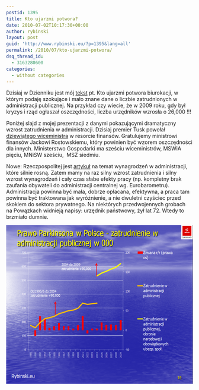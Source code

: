```yaml
---
postid: 1395
title: Kto ujarzmi potwora?
date: 2010-07-02T10:17:30+00:00
author: rybinski
layout: post
guid: 'http://www.rybinski.eu/?p=1395&lang=all'
permalink: /2010/07/kto-ujarzmi-potwora/
dsq_thread_id:
  - 3163280600
categories:
  - without categories
---
```

Dzisiaj w Dzienniku jest mój [tekst](http://forsal.pl/artykuly/433438,rybinski_kto_okielzna_potwora_biurokracji.html) pt. Kto ujarzmi potwora biurokacji, w którym podaję szokujące i mało znane dane o liczbie zatrudnionych w administracji publicznej. Na przykład czy wiecie, że w 2009 roku, gdy był kryzys i rząd ogłaszał oszczędności, liczba urzędników wzrosła o 26,000 !!!

Poniżej slajd z mojej prezentacji z danymi pokazującymi dramatyczny wzrost zatrudnienia w administracji. Dzisiaj premier Tusk powołał [dziewiątego wiceministra](http://stooq.pl/n/?f=340069) w resorcie finansów. Gratulujemy ministrowi finansów Jackowi Rostowskiemu, który powinien być wzorem oszczędności dla innych. Ministerstwo Gospodarki ma sześciu wiceministrów, MSWiA pięciu, MNiSW sześciu,  MSZ siedmiu.

Nowe: Rzeczpospolitej jest [artykuł](http://www.rp.pl/artykul/2,504663_Urzednicy_nie_czuja_kryzysu.html) na temat wynagrodzeń w administracji, które silnie rosną. Zatem mamy na raz silny wzrost zatrudnienia i silny wzrost wynagrodzeń i cały czas słabe efekty pracy (np. kompletny brak zaufania obywateli do administracji centralnej wg. Eurobarometru). Administracja powinna być mała, dobrze opłacana, efektywna, a praca tam powinna być traktowana jak wyróżnienie, a nie dwuletni czyściec przed skokiem do sektora prywatnego. Na niektórych przedwojennych grobach na Powązkach widnieją napisy: urzędnik państwowy, żył lat 72. Wtedy to brzmiało dumnie.

<p style="text-align: center;">
  <img class="aligncenter size-large wp-image-1399" title="Prawo_parkinsona" src="/uploads/Prawo_parkinsona1-1024x763.png" alt="Prawo_parkinsona" width="574" height="427" />
</p>
